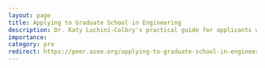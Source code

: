 ```yaml
---
layout: page
title: Applying to Graduate School in Engineering
description: Dr. Katy Luchini-Colbry's practical guide for applicants who wish to gain admission to graduate programs (Master’s or PhD) in engineering in the United States.
importance:
category: pro
redirect: https://peer.asee.org/applying-to-graduate-school-in-engineering-a-practical-guide.pdf
---
```

